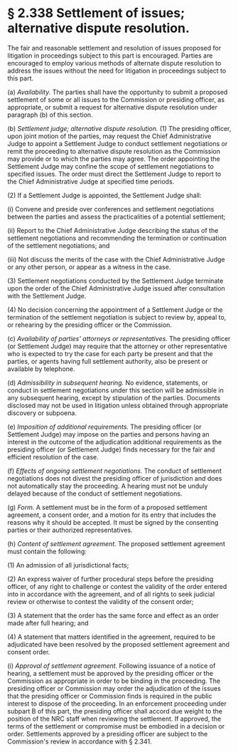 # § 2.338   Settlement of issues; alternative dispute resolution.

The fair and reasonable settlement and resolution of issues proposed for litigation in proceedings subject to this part is encouraged. Parties are encouraged to employ various methods of alternate dispute resolution to address the issues without the need for litigation in proceedings subject to this part.


(a) *Availability.* The parties shall have the opportunity to submit a proposed settlement of some or all issues to the Commission or presiding officer, as appropriate, or submit a request for alternative dispute resolution under paragraph (b) of this section.


(b) *Settlement judge; alternative dispute resolution.* (1) The presiding officer, upon joint motion of the parties, may request the Chief Administrative Judge to appoint a Settlement Judge to conduct settlement negotiations or remit the proceeding to alternative dispute resolution as the Commission may provide or to which the parties may agree. The order appointing the Settlement Judge may confine the scope of settlement negotiations to specified issues. The order must direct the Settlement Judge to report to the Chief Administrative Judge at specified time periods.


(2) If a Settlement Judge is appointed, the Settlement Judge shall:


(i) Convene and preside over conferences and settlement negotiations between the parties and assess the practicalities of a potential settlement;


(ii) Report to the Chief Administrative Judge describing the status of the settlement negotiations and recommending the termination or continuation of the settlement negotiations; and


(iii) Not discuss the merits of the case with the Chief Administrative Judge or any other person, or appear as a witness in the case.


(3) Settlement negotiations conducted by the Settlement Judge terminate upon the order of the Chief Administrative Judge issued after consultation with the Settlement Judge.


(4) No decision concerning the appointment of a Settlement Judge or the termination of the settlement negotiation is subject to review by, appeal to, or rehearing by the presiding officer or the Commission.


(c) *Availability of parties' attorneys or representatives.* The presiding officer (or Settlement Judge) may require that the attorney or other representative who is expected to try the case for each party be present and that the parties, or agents having full settlement authority, also be present or available by telephone.


(d) *Admissibility in subsequent hearing.* No evidence, statements, or conduct in settlement negotiations under this section will be admissible in any subsequent hearing, except by stipulation of the parties. Documents disclosed may not be used in litigation unless obtained through appropriate discovery or subpoena.


(e) *Imposition of additional requirements.* The presiding officer (or Settlement Judge) may impose on the parties and persons having an interest in the outcome of the adjudication additional requirements as the presiding officer (or Settlement Judge) finds necessary for the fair and efficient resolution of the case.


(f) *Effects of ongoing settlement negotiations.* The conduct of settlement negotiations does not divest the presiding officer of jurisdiction and does not automatically stay the proceeding. A hearing must not be unduly delayed because of the conduct of settlement negotiations.


(g) *Form.* A settlement must be in the form of a proposed settlement agreement, a consent order, and a motion for its entry that includes the reasons why it should be accepted. It must be signed by the consenting parties or their authorized representatives.


(h) *Content of settlement agreement.* The proposed settlement agreement must contain the following:


(1) An admission of all jurisdictional facts;


(2) An express waiver of further procedural steps before the presiding officer, of any right to challenge or contest the validity of the order entered into in accordance with the agreement, and of all rights to seek judicial review or otherwise to contest the validity of the consent order;


(3) A statement that the order has the same force and effect as an order made after full hearing; and


(4) A statement that matters identified in the agreement, required to be adjudicated have been resolved by the proposed settlement agreement and consent order.


(i) *Approval of settlement agreement.* Following issuance of a notice of hearing, a settlement must be approved by the presiding officer or the Commission as appropriate in order to be binding in the proceeding. The presiding officer or Commission may order the adjudication of the issues that the presiding officer or Commission finds is required in the public interest to dispose of the proceeding. In an enforcement proceeding under subpart B of this part, the presiding officer shall accord due weight to the position of the NRC staff when reviewing the settlement. If approved, the terms of the settlement or compromise must be embodied in a decision or order. Settlements approved by a presiding officer are subject to the Commission's review in accordance with § 2.341.




